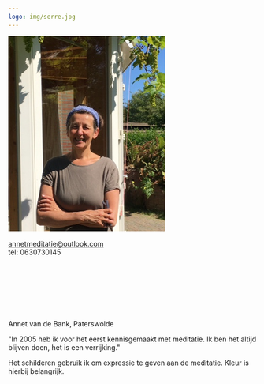 ```yaml
---
logo: img/serre.jpg
---
```


<img src="/img/annet.jpg" class="picture"/>  

[annetmeditatie@outlook.com](mailto:annetmeditatie@outlook.com)  
tel: 0630730145

<div style="height:100px"></div>

Annet van de Bank, Paterswolde

"In 2005 heb ik voor het eerst kennisgemaakt met meditatie. Ik ben het altijd blijven doen, het is een verrijking."

Het schilderen gebruik ik om expressie te geven aan de meditatie. Kleur is hierbij belangrijk.



